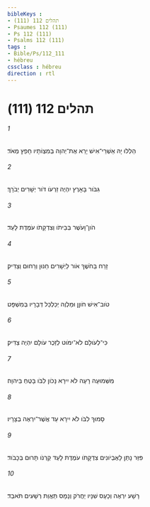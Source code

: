 ```yaml
---
bibleKeys : 
- תהלים 112 (111)
- Psaumes 112 (111)
- Ps 112 (111)
- Psalms 112 (111)
tags : 
- Bible/Ps/112_111
- hébreu
cssclass : hébreu
direction : rtl
---
```


# תהלים 112 (111)

###### 1
הַלְלוּ יָהּ אַשְׁרֵי־אִישׁ יָרֵא אֶת־יְהוָה בְּמִצְוֹתָיו חָפֵץ מְאֹד׃
###### 2
גִּבֹּור בָּאָרֶץ יִהְיֶה זַרְעֹו דֹּור יְשָׁרִים יְבֹרָךְ׃
###### 3
הֹון־וָעֹשֶׁר בְּבֵיתֹו וְצִדְקָתֹו עֹמֶדֶת לָעַד׃
###### 4
זָרַח בַּחֹשֶׁךְ אֹור לַיְשָׁרִים חַנּוּן וְרַחוּם וְצַדִּיק׃
###### 5
טֹוב־אִישׁ חֹוןֵן וּמַלְוֶה יְכַלְכֵּל דְּבָרָיו בְּמִשְׁפָּט׃
###### 6
כִּי־לְעֹולָם לֹא־יִמֹּוט לְזֵכֶר עֹולָם יִהְיֶה צַדִּיק׃
###### 7
מִשְּׁמוּעָה רָעָה לֹא יִירָא נָכֹון לִבֹּו בָּטֻחַ בַּיהוָה׃
###### 8
סָמוּךְ לִבֹּו לֹא יִירָא עַד אֲשֶׁר־יִרְאֶה בְצָרָיו׃
###### 9
פִּזַּר נָתַן לָאֶבְיֹונִים צִדְקָתֹו עֹמֶדֶת לָעַד קַרְנֹו תָּרוּם בְּכָבֹוד׃
###### 10
רָשָׁע יִרְאֶה וְכָעָס שִׁנָּיו יַחֲרֹק וְנָמָס תַּאֲוַת רְשָׁעִים תֹּאבֵד׃
